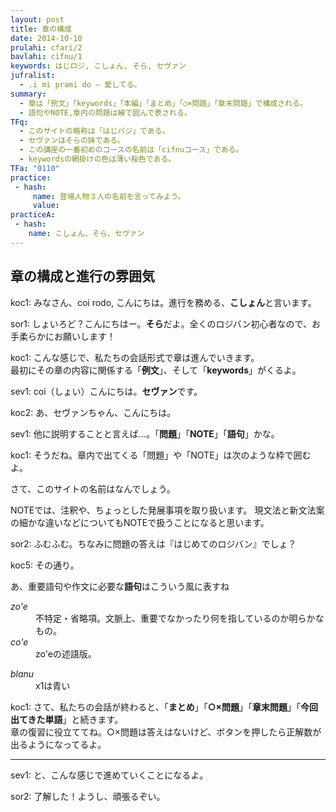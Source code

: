 ```yaml
---
layout: post
title: 章の構成
date: 2014-10-10
prulahi: cfari/2
bavlahi: cifnu/1
keywords: はじロジ, こしょん, そら, セヴァン
jufralist: 
  - .i mi prami do ― 愛してる。
summary:
  - 章は「例文」「keywords」「本編」「まとめ」「○×問題」「章末問題」で構成される。
  - 語句やNOTE,章内の問題は線で囲んで表される。
TFq:
  - このサイトの略称は「はじパジ」である。
  - セヴァンはそらの妹である。
  - この講座の一番初めのコースの名前は「cifnuコース」である。
  - keywordsの網掛けの色は薄い桜色である。
TFa: "0110"
practice:
 - hash:
     name: 登場人物３人の名前を言ってみよう。
     value: 
practiceA:
 - hash:
    name: こしょん、そら、セヴァン
---
```


## 章の構成と進行の雰囲気

koc1: みなさん、coi rodo, こんにちは。進行を務める、<b>こしょん</b>と言います。

sor1: しょいろど？こんにちはー。<b>そら</b>だよ。全くのロジバン初心者なので、お手柔らかにお願いします！

koc1: こんな感じで、私たちの会話形式で章は進んでいきます。  
最初にその章の内容に関係する「<b>例文</b>」、そして「<b>keywords</b>」がくるよ。

sev1: coi（しょい）こんにちは。<b>セヴァン</b>です。

koc2: あ、セヴァンちゃん、こんにちは。

sev1: 他に説明することと言えば…。「<b>問題</b>」「<b>NOTE</b>」「<b>語句</b>」かな。

koc1: そうだね。章内で出てくる「問題」や「NOTE」は次のような枠で囲むよ。

<div class="box problem">
<p>さて、このサイトの名前はなんでしょう。</p>
</div>

<div class="box note">
<p>NOTEでは、注釈や、ちょっとした発展事項を取り扱います。
現文法と新文法案の細かな違いなどについてもNOTEで扱うことになると思います。</p>
</div>

sor2: ふむふむ。ちなみに問題の答えは『はじめてのロジバン』でしょ？

koc5: その通り。  

あ、重要語句や作文に必要な<b>語句</b>はこういう風に表すね


<dl class="box valsi drani">
<dt><dfn>zo'e</dfn></dt>
<dd >不特定・省略項。文脈上、重要でなかったり何を指しているのか明らかなもの。</dd>
<dt ><dfn>co'e</dfn></dt>
<dd >zo'eの述語版。</dd>
</dl>

<dl class="box valsi">
<dt><dfn>blanu</dfn></dt>
<dd >x1は青い</dd>
</dl>

koc1: さて、私たちの会話が終わると、「<b>まとめ</b>」「<b>○×問題</b>」「<b>章末問題</b>」「<b>今回出てきた単語</b>」と続きます。  
章の復習に役立ててね。○×問題は答えはないけど、ボタンを押したら正解数が出るようになってるよ。

- - -

sev1: と、こんな感じで進めていくことになるよ。

sor2: 了解した！ようし、頑張るぞい。

